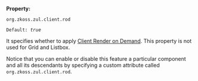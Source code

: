 **Property:**

`org.zkoss.zul.client.rod`

`Default: `<i>`true`</i>

It specifies whether to apply [Client Render on
Demand]({{site.baseurl}}/zk_dev_ref/performance_tips/client_render_on_demand).
This property is not used for Grid and Listbox.

Notice that you can enable or disable this feature a particular
component and all its descendants by specifying a custom attribute
called `org.zkoss.zul.client.rod`.
